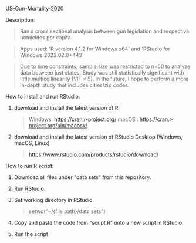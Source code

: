 US-Gun-Mortality-2020

Description:
>Ran a cross sectional analysis between gun legislation and respective homicides per capita.

>Apps used: 'R version 4.1.2 for Windows x64' and 'RStudio for Windows 2022.02.0+443'

>Due to time constraints, sample size was restricted to n=50 to analyze data between just states. Study was still statistically significant with little multicollinearity (VIF < 5). In the future, I hope to perform a more in-depth study that includes cities/zip codes.

How to install and run RStudio:
1. download and install the latest version of R
   >Windows: https://cran.r-project.org/
   >macOS : https://cran.r-project.org/bin/macosx/

2. download and install the latest version of RStudio Desktop (Windows, macOS, Linux) 
   >https://www.rstudio.com/products/rstudio/download/

How to run R script:
1. Download all files under "data sets" from this repository.
2. Run RStudio.
3. Set working directory in RStudio. 
   >setwd("~/{file path}/data sets")

4. Copy and paste the code from "script.R" onto a new script in RStudio. 
5. Run the script
